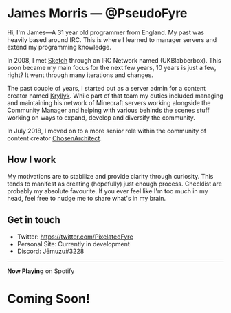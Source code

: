 # James Morris — @PseudoFyre

Hi, I'm James—A 31 year old programmer from England. My past was heavily based around IRC. This is where I learned to manager servers and extend my programming knowledge.

In 2008, I met [Sketch](https://github.com/SketchNI) through an IRC Network named (UKBlabberbox). This soon became my main focus for the next few years, 10 years is just a few, right? It went through many iterations and changes.

The past couple of years, I started out as a server admin for a content creator named [Kryllyk](https://www.youtube.com/kryllyk). While part of that team my duties included managing and maintaining his network of Minecraft servers working alongside the Community Manager and helping with various behinds the scenes stuff working on ways to expand, develop and diversify the community.

In July 2018, I moved on to a more senior role within the community of content creator [ChosenArchitect](https://www.youtube.com/chosenarchitect).

## How I work
My motivations are to stabilize and provide clarity through curiosity. This tends to manifest as creating (hopefully) just enough process. Checklist are probably my absolute favourite. If you ever feel like I'm too much in my head, feel free to nudge me to share what's in my brain.

## Get in touch
- Twitter: https://twitter.com/PixelatedFyre
- Personal Site: Currently in development
- Discord: Jēmuzu#3228


---
 **Now Playing** on Spotify
 
 # Coming Soon!


